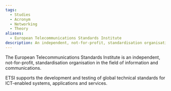 ```yaml
---
tags:
  - Studies
  - Acronym
  - Networking
  - Theory
aliases:
  - European Telecommunications Standards Institute
description: An independent, not-for-profit, standardisation organisation in the field of information and communications.
---
```

The European Telecommunications Standards Institute is an independent, not-for-profit, standardisation organisation in the field of information and communications. 

ETSI supports the development and testing of global technical standards for ICT-enabled systems, applications and services.